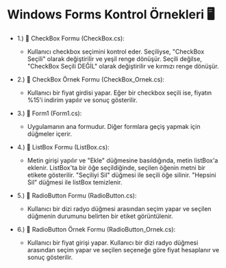 #  Windows Forms Kontrol Örnekleri 🖥️

* 1.) 📝 CheckBox Formu (CheckBox.cs):
   - Kullanıcı checkbox seçimini kontrol eder. Seçiliyse, "CheckBox Seçili" olarak değiştirilir ve yeşil renge dönüşür. Seçili değilse, "CheckBox Seçili DEĞİL" olarak değiştirilir ve kırmızı renge dönüşür.


* 2.) 📝 CheckBox Örnek Formu (CheckBox_Ornek.cs):
   - Kullanıcı bir fiyat girdisi yapar. Eğer bir checkbox seçili ise, fiyatın %15'i indirim yapılır ve sonuç gösterilir.
      
* 3.) 📝 Form1 (Form1.cs):
   - Uygulamanın ana formudur. Diğer formlara geçiş yapmak için düğmeler içerir.

* 4.) 📝 ListBox Formu (ListBox.cs):
   - Metin girişi yapılır ve "Ekle" düğmesine basıldığında, metin listBox'a eklenir. ListBox'ta bir öğe seçildiğinde, seçilen öğenin metni bir etikete gösterilir. "Seçiliyi Sil" düğmesi ile seçili öğe silinir. "Hepsini Sil" düğmesi ile listBox temizlenir.

* 5.) 📝 RadioButton Formu (RadioButton.cs):
   - Kullanıcı bir dizi radyo düğmesi arasından seçim yapar ve seçilen düğmenin durumunu belirten bir etiket görüntülenir.
     
* 6.) 📝 RadioButton Örnek Formu (RadioButton_Ornek.cs):
   - Kullanıcı bir fiyat girişi yapar. Kullanıcı bir dizi radyo düğmesi arasından seçim yapar ve seçilen seçeneğe göre fiyat hesaplanır ve sonuç gösterilir.

   
